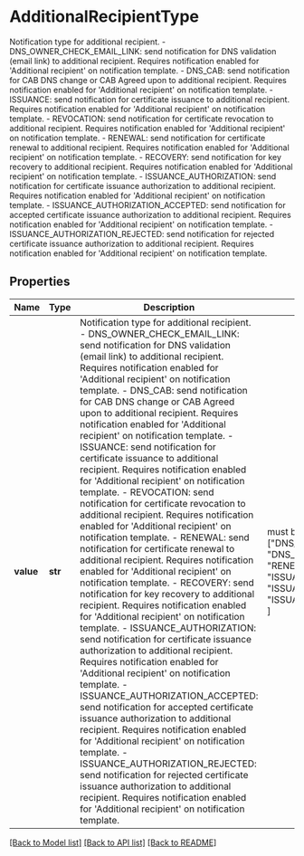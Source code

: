 # AdditionalRecipientType

Notification type for additional recipient.   - DNS_OWNER_CHECK_EMAIL_LINK: send notification for DNS validation (email link) to additional recipient. Requires notification enabled for 'Additional recipient' on notification template.   - DNS_CAB: send notification for CAB DNS change or CAB Agreed upon to additional recipient. Requires notification enabled for 'Additional recipient' on notification template.   - ISSUANCE: send notification for certificate issuance to additional recipient. Requires notification enabled for 'Additional recipient' on notification template.   - REVOCATION: send notification for certificate revocation to additional recipient. Requires notification enabled for 'Additional recipient' on notification template.   - RENEWAL: send notification for certificate renewal to additional recipient. Requires notification enabled for 'Additional recipient' on notification template.   - RECOVERY: send notification for key recovery to additional recipient. Requires notification enabled for 'Additional recipient' on notification template.   - ISSUANCE_AUTHORIZATION: send notification for certificate issuance authorization to additional recipient. Requires notification enabled for 'Additional recipient' on notification template.   - ISSUANCE_AUTHORIZATION_ACCEPTED: send notification for accepted certificate issuance authorization to additional recipient. Requires notification enabled for 'Additional recipient' on notification template.   - ISSUANCE_AUTHORIZATION_REJECTED: send notification for rejected certificate issuance authorization to additional recipient. Requires notification enabled for 'Additional recipient' on notification template. 

## Properties
Name | Type | Description | Notes
------------ | ------------- | ------------- | -------------
**value** | **str** | Notification type for additional recipient.   - DNS_OWNER_CHECK_EMAIL_LINK: send notification for DNS validation (email link) to additional recipient. Requires notification enabled for &#39;Additional recipient&#39; on notification template.   - DNS_CAB: send notification for CAB DNS change or CAB Agreed upon to additional recipient. Requires notification enabled for &#39;Additional recipient&#39; on notification template.   - ISSUANCE: send notification for certificate issuance to additional recipient. Requires notification enabled for &#39;Additional recipient&#39; on notification template.   - REVOCATION: send notification for certificate revocation to additional recipient. Requires notification enabled for &#39;Additional recipient&#39; on notification template.   - RENEWAL: send notification for certificate renewal to additional recipient. Requires notification enabled for &#39;Additional recipient&#39; on notification template.   - RECOVERY: send notification for key recovery to additional recipient. Requires notification enabled for &#39;Additional recipient&#39; on notification template.   - ISSUANCE_AUTHORIZATION: send notification for certificate issuance authorization to additional recipient. Requires notification enabled for &#39;Additional recipient&#39; on notification template.   - ISSUANCE_AUTHORIZATION_ACCEPTED: send notification for accepted certificate issuance authorization to additional recipient. Requires notification enabled for &#39;Additional recipient&#39; on notification template.   - ISSUANCE_AUTHORIZATION_REJECTED: send notification for rejected certificate issuance authorization to additional recipient. Requires notification enabled for &#39;Additional recipient&#39; on notification template.  |  must be one of ["DNS_OWNER_CHECK_EMAIL_LINK", "DNS_CAB", "ISSUANCE", "REVOCATION", "RENEWAL", "RECOVERY", "ISSUANCE_AUTHORIZATION", "ISSUANCE_AUTHORIZATION_ACCEPTED", "ISSUANCE_AUTHORIZATION_REJECTED", ]

[[Back to Model list]](../README.md#documentation-for-models) [[Back to API list]](../README.md#documentation-for-api-endpoints) [[Back to README]](../README.md)


